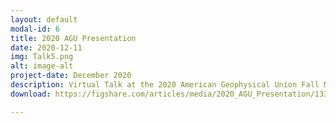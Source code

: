 ```yaml
---
layout: default
modal-id: 6
title: 2020 AGU Presentation
date: 2020-12-11
img: Talk5.png
alt: image-alt
project-date: December 2020
description: Virtual Talk at the 2020 American Geophysical Union Fall Meeting December 11, 2020.
download: https://figshare.com/articles/media/2020_AGU_Presentation/13356356

---
```

